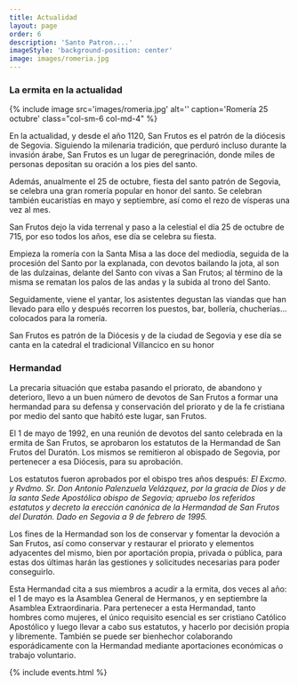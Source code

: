 ```yaml
---
title: Actualidad
layout: page
order: 6
description: 'Santo Patron....'
imageStyle: 'background-position: center'
image: images/romeria.jpg
---
```


### La ermita en la actualidad


{% include image src='images/romeria.jpg' alt='' caption='Romería 25 octubre' class="col-sm-6 col-md-4" %}

En la actualidad, y desde el año 1120, San Frutos es el patrón de la diócesis de Segovia. Siguiendo la milenaria tradición, que perduró incluso durante la invasión árabe, San Frutos es un lugar de peregrinación, donde miles de personas depositan su oración a los pies del santo.

Además, anualmente el 25 de octubre, fiesta del santo patrón de Segovia, se celebra una gran romería popular en honor del santo. Se celebran también eucaristías en mayo y septiembre, así como el rezo de vísperas una vez al mes.


San Frutos dejo la vida terrenal y paso a la celestial el día 25 de octubre de 715, por eso todos los años, ese día se celebra su fiesta.

Empieza la romería con la Santa Misa a las doce del mediodía, seguida de la procesión del Santo por la explanada, con devotos bailando la jota, al son de las dulzainas, delante del Santo con vivas a San Frutos; al término de la misma se rematan los palos de las andas y la subida al trono del Santo.

Seguidamente, viene el yantar, los asistentes degustan las viandas que han llevado para ello y después recorren los puestos, bar, bollería, chucherías… colocados para la romería.

San Frutos es patrón de la Diócesis y de la ciudad de Segovia y ese día se canta en la catedral el tradicional Villancico en su honor



### Hermandad

La precaria situación que estaba pasando el priorato, de abandono y deterioro, llevo a un buen número de devotos de San Frutos a formar una hermandad para su defensa  y conservación del priorato y de la fe cristiana por medio del santo que habitó este lugar, san Frutos.

El 1 de mayo de 1992, en una reunión de devotos del santo celebrada en la ermita de San Frutos, se aprobaron los estatutos de la Hermandad de San Frutos del Duratón. Los mismos se remitieron al obispado de Segovia, por pertenecer a esa Diócesis, para su aprobación.

Los estatutos fueron aprobados por el obispo tres años después: _El Excmo. y Rvdmo. Sr. Don Antonio Palenzuela Velázquez, por la gracia de Dios y de la santa Sede Apostólica obispo de Segovia; apruebo los referidos estatutos y decreto la erección canónica de la Hermandad de San Frutos del Duratón. Dado en Segovia a 9 de febrero de 1995._

Los fines de la Hermandad son los de conservar y fomentar la devoción a San Frutos, así como conservar y restaurar el priorato y elementos adyacentes del mismo, bien por aportación propia, privada o pública, para estas dos últimas harán las gestiones y solicitudes necesarias para poder conseguirlo.

Esta Hermandad cita a sus miembros a acudir a la ermita, dos veces al año: el 1 de mayo es la Asamblea General de Hermanos, y en septiembre la Asamblea Extraordinaria. Para pertenecer a esta Hermandad, tanto hombres como mujeres, el único requisito esencial es ser cristiano Católico Apostólico y luego llevar a cabo sus estatutos, y hacerlo por decisión propia y libremente. También se puede ser bienhechor colaborando esporádicamente con la Hermandad mediante aportaciones económicas o trabajo voluntario.



<!--Se puede ver un vídeo de la romería en el siguiente enlace de Youtube:
{% include module name='facade' yt='_L1aLJYpPKA' style='max-width: 70vmin;' %}-->



{% include events.html %}